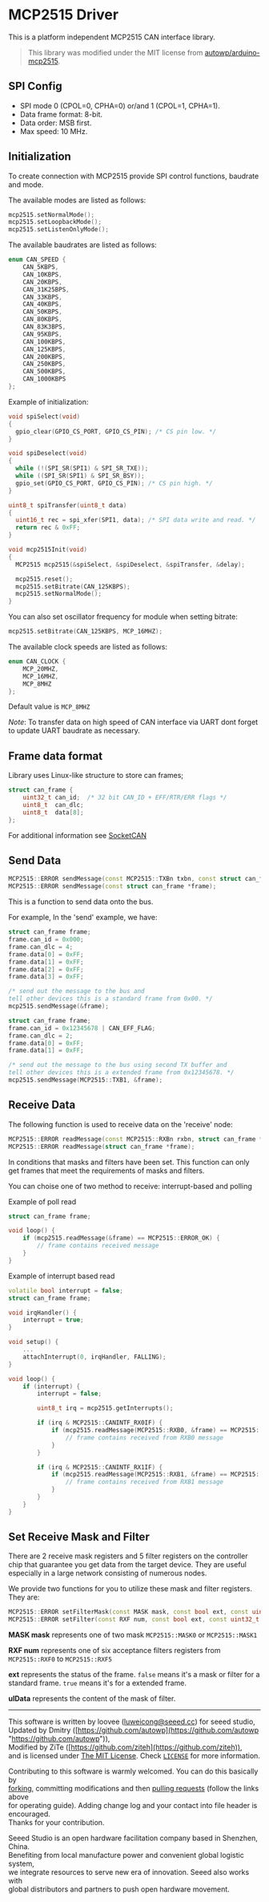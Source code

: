 # MCP2515 Driver

This is a platform independent MCP2515 CAN interface library.

> This library was modified under the MIT license from [autowp/arduino-mcp2515](https://github.com/autowp/arduino-mcp2515).

## SPI Config

- SPI mode 0 (CPOL=0, CPHA=0) or/and 1 (CPOL=1, CPHA=1).
- Data frame format: 8-bit.
- Data order: MSB first.
- Max speed: 10 MHz.

## Initialization

To create connection with MCP2515 provide SPI control functions, baudrate and mode.

The available modes are listed as follows:
```C++
mcp2515.setNormalMode();
mcp2515.setLoopbackMode();
mcp2515.setListenOnlyMode();
```

The available baudrates are listed as follows:
```C++
enum CAN_SPEED {
    CAN_5KBPS,
    CAN_10KBPS,
    CAN_20KBPS,
    CAN_31K25BPS,
    CAN_33KBPS,
    CAN_40KBPS,
    CAN_50KBPS,
    CAN_80KBPS,
    CAN_83K3BPS,
    CAN_95KBPS,
    CAN_100KBPS,
    CAN_125KBPS,
    CAN_200KBPS,
    CAN_250KBPS,
    CAN_500KBPS,
    CAN_1000KBPS
};
```

Example of initialization:
```C++
void spiSelect(void)
{
  gpio_clear(GPIO_CS_PORT, GPIO_CS_PIN); /* CS pin low. */
}

void spiDeselect(void)
{
  while (!(SPI_SR(SPI1) & SPI_SR_TXE));
  while ((SPI_SR(SPI1) & SPI_SR_BSY));
  gpio_set(GPIO_CS_PORT, GPIO_CS_PIN); /* CS pin high. */
}

uint8_t spiTransfer(uint8_t data)
{
  uint16_t rec = spi_xfer(SPI1, data); /* SPI data write and read. */
  return rec & 0xFF;
}

void mcp2515Init(void)
{
  MCP2515 mcp2515(&spiSelect, &spiDeselect, &spiTransfer, &delay);

  mcp2515.reset();
  mcp2515.setBitrate(CAN_125KBPS);
  mcp2515.setNormalMode();
}
```

You can also set oscillator frequency for module when setting bitrate:
```C++
mcp2515.setBitrate(CAN_125KBPS, MCP_16MHZ);
```

The available clock speeds are listed as follows:
```C++
enum CAN_CLOCK {
    MCP_20MHZ,
    MCP_16MHZ,
    MCP_8MHZ
};
```

Default value is `MCP_8MHZ`

*Note*: To transfer data on high speed of CAN interface via UART dont forget to update UART baudrate as necessary.

## Frame data format

Library uses Linux-like structure to store can frames;

```C++
struct can_frame {
    uint32_t can_id;  /* 32 bit CAN_ID + EFF/RTR/ERR flags */
    uint8_t  can_dlc;
    uint8_t  data[8];
};
```

For additional information see [SocketCAN](https://www.kernel.org/doc/Documentation/networking/can.txt)

## Send Data

```C++
MCP2515::ERROR sendMessage(const MCP2515::TXBn txbn, const struct can_frame *frame);
MCP2515::ERROR sendMessage(const struct can_frame *frame);
```

This is a function to send data onto the bus.

For example, In the 'send' example, we have:

```C++
struct can_frame frame;
frame.can_id = 0x000;
frame.can_dlc = 4;
frame.data[0] = 0xFF;
frame.data[1] = 0xFF;
frame.data[2] = 0xFF;
frame.data[3] = 0xFF;

/* send out the message to the bus and
tell other devices this is a standard frame from 0x00. */
mcp2515.sendMessage(&frame);
```

```C++
struct can_frame frame;
frame.can_id = 0x12345678 | CAN_EFF_FLAG;
frame.can_dlc = 2;
frame.data[0] = 0xFF;
frame.data[1] = 0xFF;

/* send out the message to the bus using second TX buffer and
tell other devices this is a extended frame from 0x12345678. */
mcp2515.sendMessage(MCP2515::TXB1, &frame);
```

## Receive Data

The following function is used to receive data on the 'receive' node:

```C++
MCP2515::ERROR readMessage(const MCP2515::RXBn rxbn, struct can_frame *frame);
MCP2515::ERROR readMessage(struct can_frame *frame);
```

In conditions that masks and filters have been set. This function can only get frames that meet the requirements of masks and filters.

You can choise one of two method to receive: interrupt-based and polling

Example of poll read

```C++
struct can_frame frame;

void loop() {
    if (mcp2515.readMessage(&frame) == MCP2515::ERROR_OK) {
        // frame contains received message
    }
}
```

Example of interrupt based read

```C++
volatile bool interrupt = false;
struct can_frame frame;

void irqHandler() {
    interrupt = true;
}

void setup() {
    ...
    attachInterrupt(0, irqHandler, FALLING);
}

void loop() {
    if (interrupt) {
        interrupt = false;

        uint8_t irq = mcp2515.getInterrupts();

        if (irq & MCP2515::CANINTF_RX0IF) {
            if (mcp2515.readMessage(MCP2515::RXB0, &frame) == MCP2515::ERROR_OK) {
                // frame contains received from RXB0 message
            }
        }

        if (irq & MCP2515::CANINTF_RX1IF) {
            if (mcp2515.readMessage(MCP2515::RXB1, &frame) == MCP2515::ERROR_OK) {
                // frame contains received from RXB1 message
            }
        }
    }
}
```


## Set Receive Mask and Filter

There are 2 receive mask registers and 5 filter registers on the controller chip that guarantee you get data from the target device. They are useful especially in a large network consisting of numerous nodes.

We provide two functions for you to utilize these mask and filter registers. They are:

```C++
MCP2515::ERROR setFilterMask(const MASK mask, const bool ext, const uint32_t ulData)
MCP2515::ERROR setFilter(const RXF num, const bool ext, const uint32_t ulData)
```

**MASK mask** represents one of two mask `MCP2515::MASK0` or `MCP2515::MASK1`

**RXF num** represents one of six acceptance filters registers from `MCP2515::RXF0` to `MCP2515::RXF5`

**ext** represents the status of the frame. `false` means it's a mask or filter for a standard frame. `true` means it's for a extended frame.

**ulData** represents the content of the mask of filter.

----

This software is written by loovee ([luweicong@seeed.cc](luweicong@seeed.cc "luweicong@seeed.cc")) for seeed studio,  
Updated by Dmitry ([https://github.com/autowp](https://github.com/autowp "https://github.com/autowp")),  
Modified by ZiTe ([https://github.com/ziteh](https://github.com/ziteh)),  
and is licensed under [The MIT License](http://opensource.org/licenses/mit-license.php). Check [`LICENSE`](LICENSE) for more information.  

Contributing to this software is warmly welcomed. You can do this basically by  
[forking](https://help.github.com/articles/fork-a-repo), committing modifications and then [pulling requests](https://help.github.com/articles/using-pull-requests) (follow the links above  
for operating guide). Adding change log and your contact into file header is encouraged.  
Thanks for your contribution.

Seeed Studio is an open hardware facilitation company based in Shenzhen, China.  
Benefiting from local manufacture power and convenient global logistic system,  
we integrate resources to serve new era of innovation. Seeed also works with  
global distributors and partners to push open hardware movement.  
